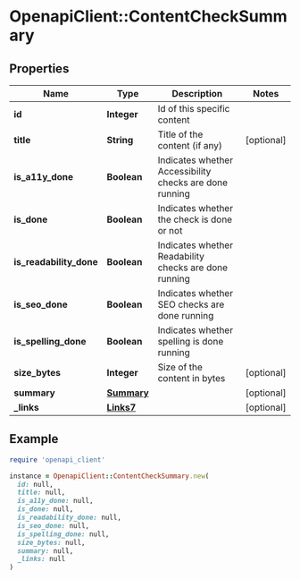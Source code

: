 # OpenapiClient::ContentCheckSummary

## Properties

| Name | Type | Description | Notes |
| ---- | ---- | ----------- | ----- |
| **id** | **Integer** | Id of this specific content |  |
| **title** | **String** | Title of the content (if any) | [optional] |
| **is_a11y_done** | **Boolean** | Indicates whether Accessibility checks are done running |  |
| **is_done** | **Boolean** | Indicates whether the check is done or not |  |
| **is_readability_done** | **Boolean** | Indicates whether Readability checks are done running |  |
| **is_seo_done** | **Boolean** | Indicates whether SEO checks are done running |  |
| **is_spelling_done** | **Boolean** | Indicates whether spelling is done running |  |
| **size_bytes** | **Integer** | Size of the content in bytes | [optional] |
| **summary** | [**Summary**](Summary.md) |  | [optional] |
| **_links** | [**Links7**](Links7.md) |  | [optional] |

## Example

```ruby
require 'openapi_client'

instance = OpenapiClient::ContentCheckSummary.new(
  id: null,
  title: null,
  is_a11y_done: null,
  is_done: null,
  is_readability_done: null,
  is_seo_done: null,
  is_spelling_done: null,
  size_bytes: null,
  summary: null,
  _links: null
)
```

